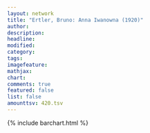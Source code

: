 ```yaml
---
layout: network
title: "Ertler, Bruno: Anna Iwanowna (1920)"
author:
description:
headline:
modified:
category:
tags:
imagefeature: 
mathjax: 
chart: 
comments: true
featured: false
list: false
amounttsv: 420.tsv
---
```

{% include barchart.html %}
